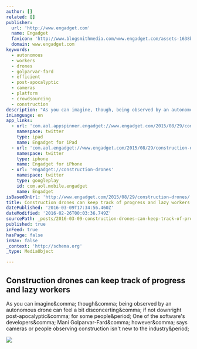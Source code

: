 ```yaml
---
author: []
related: []
publisher:
  url: 'http://www.engadget.com'
  name: Engadget
  favicon: 'http://www.blogsmithmedia.com/www.engadget.com/assets-1638b0a8bbe7effa8f85c3ecabb63620/images/favicon-160x160.png'
  domain: www.engadget.com
keywords:
  - autonomous
  - workers
  - drones
  - golparvar-fard
  - efficient
  - post-apocalyptic
  - cameras
  - platform
  - crowdsourcing
  - construction
description: "As you can imagine, though, being observed by an autonomous drone can feel a bit disconcerting, if not downright post-apocalyptic, for some people. One of the software's developers, Mani Golparvar-Fard, however, says cameras or people observing construction isn't new to the industry."
inLanguage: en
app_links:
  - url: 'com.aol.appspinner.engadget://www.engadget.com/2015/08/29/construction-drones/'
    namespace: twitter
    type: ipad
    name: Engadget for iPad
  - url: 'com.aol.engadget://www.engadget.com/2015/08/29/construction-drones/'
    namespace: twitter
    type: iphone
    name: Engadget for iPhone
  - url: 'engadget://construction-drones'
    namespace: twitter
    type: googleplay
    id: com.aol.mobile.engadget
    name: Engadget
isBasedOnUrl: 'http://www.engadget.com/2015/08/29/construction-drones/'
title: Construction drones can keep track of progress and lazy workers
datePublished: '2016-03-09T17:34:56.460Z'
dateModified: '2016-02-26T00:03:36.749Z'
sourcePath: _posts/2016-03-09-construction-drones-can-keep-track-of-progress-and-lazy-work.md
published: true
inFeed: true
hasPage: false
inNav: false
_context: 'http://schema.org'
_type: MediaObject

---
```

<article style=""><h1>Construction drones can keep track of progress and lazy workers</h1><p>As you can imagine&amp;comma; though&amp;comma; being observed by an autonomous drone can feel a bit disconcerting&amp;comma; if not downright post-apocalyptic&amp;comma; for some people&amp;period; One of the software's developers&amp;comma; Mani Golparvar-Fard&amp;comma; however&amp;comma; says cameras or people observing construction isn't new to the industry&amp;period;</p><img src="http://o.aolcdn.com/dims5/amp:28ce76e4e12707595b8049ac2c95c141e1ca7a39/r:960,504,min/c:960,504,0,0/q:80/?url=http%3A%2Fo.aolcdn.com%2Fhss%2Fstorage%2Fmidas%2F3df18940aeacfb356f9cca771efa73a2%2F202551261%2Fgolden1-center01.jpg" /></article>